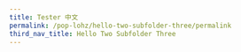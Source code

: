 ```yaml
---
title: Tester 中文
permalink: /pop-lohz/hello-two-subfolder-three/permalink
third_nav_title: Hello Two Subfolder Three
---
```



